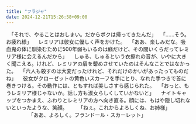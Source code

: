 ```yaml
---
title: "フラジャ"
date: 2024-12-21T15:26:58+09:00
---
```

　「それで、やることはおしまい。だからボクは帰ってきたんだ」
　「……そう。お疲れ様」
　レミリアは彼女に優しく声をかけた。
　「ああ、楽しみだな。吸血鬼の体に馴染むために500年弱もいるのは癪だけど、その間いくらだってレミリア様に会えるんだから」
　しゅる、しゅるという衣擦れの音が、いやに大きく聞こえる。けれど、レミリアの眉を顰めさせていたのはそんなことではなかった。
　「六人も殺すのは大変だったけれど、それだけのかいがあったってものだね」
　彼女がクローゼットの黄色いスカーフを手にとり、なれた手つきで首に巻きつける。その動作には、ともすれば美しさすら感じられた。
　「おっと、もうレミリア様じゃないか。話し方も淑女らしくしていかないと」
　ナイトキャップをつかまえ、ふわりとレミリアの方へ向き直る。顔には、もはや隠し切れないといったような、笑顔。
　
　「ねぇ。これからよろしくね、お姉様」
　
　
　
　「ああ、よろしく。フランドール・スカーレット」
　
　
